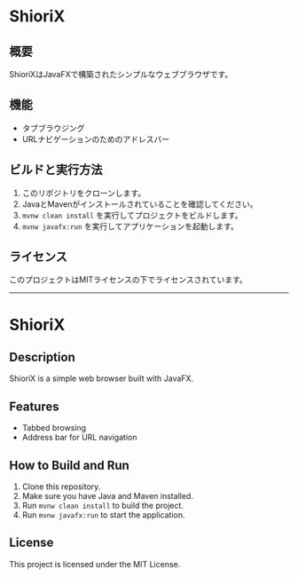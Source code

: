 # ShioriX

## 概要
ShioriXはJavaFXで構築されたシンプルなウェブブラウザです。

## 機能
- タブブラウジング
- URLナビゲーションのためのアドレスバー

## ビルドと実行方法
1. このリポジトリをクローンします。
2. JavaとMavenがインストールされていることを確認してください。
3. `mvnw clean install` を実行してプロジェクトをビルドします。
4. `mvnw javafx:run` を実行してアプリケーションを起動します。

## ライセンス
このプロジェクトはMITライセンスの下でライセンスされています。

---

# ShioriX

## Description
ShioriX is a simple web browser built with JavaFX.

## Features
- Tabbed browsing
- Address bar for URL navigation

## How to Build and Run
1. Clone this repository.
2. Make sure you have Java and Maven installed.
3. Run `mvnw clean install` to build the project.
4. Run `mvnw javafx:run` to start the application.

## License
This project is licensed under the MIT License.
